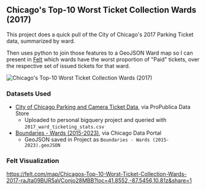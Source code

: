 ## Chicago's Top-10 Worst Ticket Collection Wards (2017)

This project does a quick pull of the City of Chicago's 2017 Parking Ticket data, summarized by ward.

Then uses python to join those features to a GeoJSON Ward map so I can present in [Felt](https://felt.com/about) which wards have the worst proportion of "Paid" tickets, over the respective set of issued tickets for that ward.

![Chicago's Top-10 Worst Ticket Collection Wards (2017)](https://github.com/BrendanMurnen/chicago-parking-tickets-2017/assets/47643845/8e620624-ddd4-4a7d-a089-f16c781f7e63)

### Datasets Used
* [City of Chicago Parking and Camera Ticket Data](https://www.propublica.org/datastore/dataset/chicago-parking-ticket-data), via ProPublica Data Store 
  * Uploaded to personal bigquery project and queried with `2017_ward_ticketing_stats.csv`
* [Boundaries - Wards (2015-2023)](https://data.cityofchicago.org/Facilities-Geographic-Boundaries/Boundaries-Wards-2015-2023-/sp34-6z76), via Chicago Data Portal
    * GeoJSON saved in Project as `Boundaries - Wards (2015-2023).geoJSON`

### Felt Visualization
https://felt.com/map/Chicagos-Top-10-Worst-Ticket-Collection-Wards-2017-raJta09BUR5aVConjo28MBB?loc=41.8552,-87.5456,10.81z&share=1 
